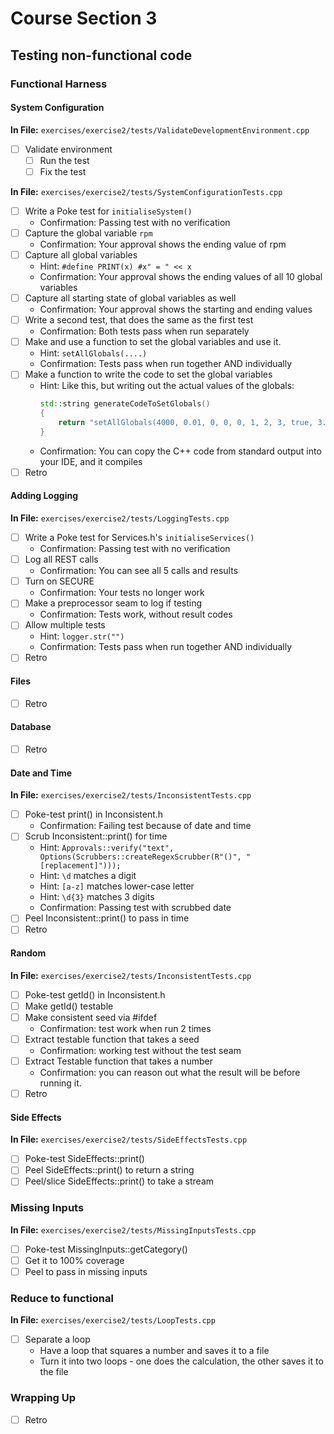# Course Section 3

## Testing non-functional code

### Functional Harness

#### System Configuration

**In File:** `exercises/exercise2/tests/ValidateDevelopmentEnvironment.cpp`
* [ ] Validate environment
    * [ ] Run the test
    * [ ] Fix the test

**In File:** `exercises/exercise2/tests/SystemConfigurationTests.cpp`

* [ ] Write a Poke test for `initialiseSystem()`
    * Confirmation: Passing test with no verification
* [ ] Capture the global variable `rpm`
    * Confirmation: Your approval shows the ending value of rpm
* [ ] Capture all global variables 
    * Hint: `#define PRINT(x) #x" = " << x`
    * Confirmation: Your approval shows the ending values of all 10 global variables
* [ ] Capture all starting state of global variables as well
    * Confirmation: Your approval shows the starting and ending values
* [ ] Write a second test, that does the same as the first test
    * Confirmation: Both tests pass when run separately
* [ ] Make and use a function to set the global variables and use it.
    * Hint: `setAllGlobals(....)`
    * Confirmation: Tests pass when run together AND individually
* [ ] Make a function to write the code to set the global variables
    * Hint: Like this, but writing out the actual values of the globals:
        ```cpp
        std::string generateCodeToSetGlobals()
        {
            return "setAllGlobals(4000, 0.01, 0, 0, 0, 1, 2, 3, true, 3.2);";
        }
        ```
    * Confirmation: You can copy the C++ code from standard output into your IDE, and it compiles
* [ ] Retro

#### Adding Logging
**In File:** `exercises/exercise2/tests/LoggingTests.cpp`  
* [ ] Write a Poke test for Services.h's `initialiseServices()`
    * Confirmation: Passing test with no verification
* [ ] Log all REST calls
    * Confirmation: You can see all 5 calls and results
* [ ] Turn on SECURE
    * Confirmation: Your tests no longer work
* [ ] Make a preprocessor seam to log if testing
    * Confirmation: Tests work, without result codes
* [ ] Allow multiple tests
    * Hint: `logger.str("")`
    * Confirmation: Tests pass when run together AND individually
* [ ] Retro

#### Files

* [ ] Retro

#### Database

* [ ] Retro

#### Date and Time
**In File:** `exercises/exercise2/tests/InconsistentTests.cpp`
* [ ] Poke-test print() in Inconsistent.h
    * Confirmation: Failing test because of date and time
* [ ] Scrub Inconsistent::print() for time
    * Hint: `Approvals::verify("text", Options(Scrubbers::createRegexScrubber(R"()", "[replacement]")));`
    * Hint: `\d` matches a digit
    * Hint: `[a-z]` matches lower-case letter
    * Hint: `\d{3}` matches 3 digits 
    * Confirmation: Passing test with scrubbed date
* [ ] Peel Inconsistent::print() to pass in time
* [ ] Retro

#### Random
**In File:** `exercises/exercise2/tests/InconsistentTests.cpp`
* [ ] Poke-test getId() in Inconsistent.h
* [ ] Make getId() testable
* [ ] Make consistent seed via #ifdef
    * Confirmation: test work when run 2 times 
* [ ] Extract testable function that takes a seed
    * Confirmation: working test without the test seam
* [ ] Extract Testable function that takes a number
    * Confirmation: you can reason out what the result will be before running it.
* [ ] Retro

#### Side Effects
**In File:** `exercises/exercise2/tests/SideEffectsTests.cpp`
* [ ] Poke-test SideEffects::print()
* [ ] Peel SideEffects::print() to return a string
* [ ] Peel/slice SideEffects::print() to take a stream

### Missing Inputs
**In File:** `exercises/exercise2/tests/MissingInputsTests.cpp`
* [ ] Poke-test MissingInputs::getCategory()
* [ ] Get it to 100% coverage
* [ ] Peel to pass in missing inputs 

### Reduce to functional
**In File:** `exercises/exercise2/tests/LoopTests.cpp`
* [ ] Separate a loop
    * Have a loop that squares a number and saves it to a file
    * Turn it into two loops - one does the calculation, the other saves it to the file

### Wrapping Up

* [ ] Retro

